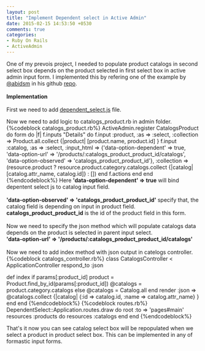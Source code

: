 ```yaml
---
layout: post
title: "Implement Dependent select in Active Admin"
date: 2015-02-15 14:53:50 +0530
comments: true
categories: 
- Ruby On Rails
- ActiveAdmin
---
```


<div class='post'>
	<div dir="ltr" style="text-align: left;" trbidi="on">
	One of my prevois project, I needed to populate product catalogs in second select box depends on the product selected in first select box in active admin input form. I implemented this by refering one of the example by <a href="https://github.com/abhidsm">@abidsm</a> in his github <a href="https://github.com/abhidsm/dependent-select">repo</a>. 
<br/>
<br/>
<strong>Implementation</strong>
<br/>
<br/>
First we need to add <a href="https://raw.githubusercontent.com/abhidsm/dependent-select/master/dependent_select.js">dependent_select.js</a> file.
<br/>

Now we need to add logic to <stong>catalogs_product.rb</stong> in admin folder.
{%codeblock catalogs_product.rb%}
ActiveAdmin.register CatalogsProduct do
  form do |f|
    f.inputs "Details" do
      f.input :product, :as => :select, :collection => Product.all.collect {|product| [product.name, product.id] }
      f.input :catalog, :as => :select, :input_html => {'data-option-dependent' => true, 'data-option-url' => '/products/:catalogs_product_product_id/catalogs', 'data-option-observed' => 'catalogs_product_product_id'}, :collection => (resource.product ? resource.product.category.catalogs.collect {|catalog| [catalog.attr_name, catalog.id]} : []) 
    end
    f.actions
  end
end
{%endcodeblock%}
Here <strong>'data-option-dependent' => true</strong> will bind depentent select js to catalog input field.
<br/><br/>
<strong>'data-option-observed' => 'catalogs_product_product_id'</strong> specify that, the catalog field is depending on input in product field. <strong>catalogs_product_product_id</strong> is the id of the product field in this form. 
<br/><br/>
Now we need to specify the json method which will populate catalogs data depends on the product is selected in parent input select. 
<br/>
<strong>'data-option-url' => '/products/:catalogs_product_product_id/catalogs'</strong>
<br/><br/>
Now we need to add index method with json output in catelogs controller.
{%codeblock catalogs_controller.rb%}
class CatalogsController < ApplicationController
  respond_to :json

  def index
    if params[:product_id]
      product = Product.find_by_id(params[:product_id])
      @catalogs = product.category.catalogs
    else
      @catalogs = Catalog.all
    end
    render :json => @catalogs.collect {|catalog| {:id => catalog.id, :name => catalog.attr_name} }
  end
end
{%endcodeblock%}
{%codeblock routes.rb%}
DependentSelect::Application.routes.draw do
  root :to => 'pages#main'
  resources :products do
    resources :catalogs
  end
end
{%endcodeblock%}

That's it now you can see catalog select box will be repopulated when we select a product in product select box. This can be implemented in any of formastic input forms.
	</div>
</div>